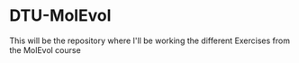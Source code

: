# DTU-MolEvol
This will be the repository where I'll be working the different Exercises from the MolEvol course
